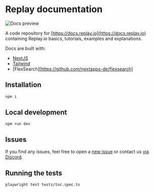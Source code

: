 # Replay documentation

![Docs preview](public/images/docs.png)

A code repository for [https://docs.replay.io](https://docs.replay.io) containing Replay.io basics, tutorials, examples and explanations.

Docs are built with:

- [NextJS](https://nextjs.org/)
- [Tailwind](https://tailwindcss.com/)
- [FlexSearch][https://github.com/nextapps-de/flexsearch]

## Installation

```bash
npm i
```

## Local development

```
npm run dev
```

## Issues

If you find any issues, feel free to open a [new issue](https://github.com/replayio/docs/issues/new) or contact us [via Discord](https://replay.io/discord).

## Running the tests

```bash
playwright test tests/toc.spec.ts
```

